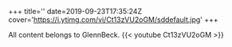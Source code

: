 +++
title=''
date=2019-09-23T17:35:24Z
cover='https://i.ytimg.com/vi/Ct13zVU2oGM/sddefault.jpg'
+++

All content belongs to GlennBeck.
{{< youtube Ct13zVU2oGM >}}

